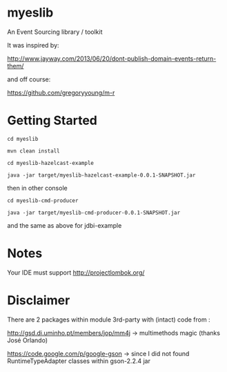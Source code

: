 myeslib
=======

An Event Sourcing library / toolkit 

It was inspired by:

http://www.jayway.com/2013/06/20/dont-publish-domain-events-return-them/

and off course:

https://github.com/gregoryyoung/m-r

Getting Started
===============
```
cd myeslib

mvn clean install

cd myeslib-hazelcast-example

java -jar target/myeslib-hazelcast-example-0.0.1-SNAPSHOT.jar
```
then in other console
```
cd myeslib-cmd-producer

java -jar target/myeslib-cmd-producer-0.0.1-SNAPSHOT.jar
```
and the same as above for jdbi-example

Notes
=====

Your IDE must support http://projectlombok.org/

Disclaimer
==========

There are 2 packages within module 3rd-party with (intact) code from :

http://gsd.di.uminho.pt/members/jop/mm4j -> multimethods magic (thanks José Orlando)

https://code.google.com/p/google-gson -> since I did not found RuntimeTypeAdapter classes within gson-2.2.4 jar



